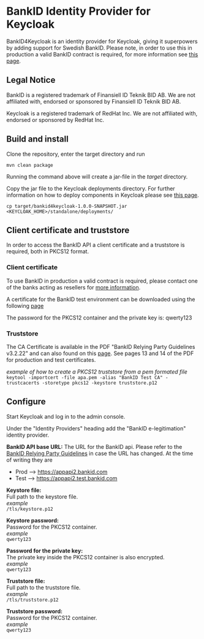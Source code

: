 # BankID Identity Provider for Keycloak

BankID4Keycloak is an identity provider for Keycloak, giving it superpowers by adding support for Swedish BankID.
Please note, in order to use this in production a valid BankID contract is required, for more information see [this page](https://www.bankid.com/bankid-i-dina-tjanster/rp-info).

## Legal Notice

BankID is a registered trademark of Finansiell ID Teknik BID AB. We are not affiliated with, endorsed or sponsored by Finansiell ID Teknik BID AB.

Keycloak is a registered trademark of RedHat Inc. We are not affiliated with, endorsed or sponsored by RedHat Inc.


## Build and install

Clone the repository, enter the target directory and run

`mvn clean package`

Running the command above will create a jar-file in the *target* directory.

Copy the jar file to the Keycloak deployments directory. For further information on how to deploy components in Keycloak please see [this page](https://www.keycloak.org/docs/latest/server_development).

`cp target/bankid4keycloak-1.0.0-SNAPSHOT.jar <KEYCLOAK_HOME>/standalone/deployments/`


## Client certificate and truststore
In order to access the BankID API a client certificate and a truststore is required, both in PKCS12 format.


### Client certificate
To use BankID in production a valid contract is required, please contact one of the banks acting as resellers for [more information](https://www.bankid.com/bankid-i-dina-tjanster).

A certificate for the BankID test environment can be downloaded using the following [page](https://www.bankid.com/bankid-i-dina-tjanster/rp-info)

The password for the PKCS12 container and the private key is: qwerty123

### Truststore
The CA Certificate is available in the PDF "BankID Relying Party Guidelines v3.2.22" and can also found on this [page](https://www.bankid.com/bankid-i-dina-tjanster/rp-info). See pages 13 and 14 of the PDF for production and test certificates.

*example of how to create a PKCS12 truststore from a pem formated file*  
`keytool -importcert -file apa.pem -alias "BankID Test CA" -trustcacerts -storetype pkcs12 -keystore truststore.p12`


## Configure

Start Keycloak and log in to the admin console.

Under the "Identity Providers" heading add the "BankID e-legitimation" identity provider.

<picture>

**BankID API base URL:**
The URL for the BankID api. Please refer to the [BankID Relying Party Guidelines](https://www.bankid.com/bankid-i-dina-tjanster/rp-info) in case the URL has changed. 
At the time of writing they are 
 - Prod --> https://appapi2.bankid.com
 - Test --> https://appapi2.test.bankid.com

**Keystore file:**  
Full path to the keystore file.  
*example*  
`/tls/keystore.p12`

**Keystore password:**  
Password for the PKCS12 container.  
*example*  
`qwerty123`

**Password for the private key:**  
The private key inside the PKCS12 container is also encrypted.  
*example*  
`qwerty123`

**Truststore file:**  
Full path to the truststore file.  
*example*  
`/tls/truststore.p12`

**Truststore password:**  
Password for the PKCS12 container.  
*example*  
`qwerty123`
